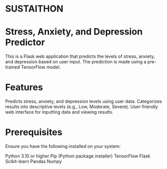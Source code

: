 # SUSTAITHON

# Stress, Anxiety, and Depression Predictor

This is a Flask web application that predicts the levels of stress, anxiety, and depression based on user input. The prediction is made using a pre-trained TensorFlow model.

# Features
Predicts stress, anxiety, and depression levels using user data.
Categorizes results into descriptive levels (e.g., Low, Moderate, Severe).
User-friendly web interface for inputting data and viewing results.

# Prerequisites
Ensure you have the following installed on your system:

Python 3.10 or higher
Pip (Python package installer)
TensorFlow
Flask
Scikit-learn
Pandas
Numpy
